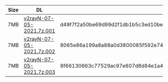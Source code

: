 |    Size   |     DL  | sha512sum |
|  ---  |  ---  |  ---  |
| 7MB | [v2rayN-07-05-2021.7z.001](https://cdn.jsdelivr.net/gh/googleians/v2rayN@main/v2rayN-07-05-2021.7z.001) | d49f7f2a50be69d99d2f1db1b5c3ed10bee82b167dd724c67e7f2dd39c4065c90c192fd83dae4337e0e78cf8e1234b12f2cc93c27a8bbc47fa2f13e8881af80d |
| 7MB | [v2rayN-07-05-2021.7z.002](https://cdn.jsdelivr.net/gh/googleians/v2rayN@main/v2rayN-07-05-2021.7z.002) | 8065e86a199a8a88a0d3800085f592e74c77a9022c138ab006fb32003f9ed95ed5be243c454463841cd82019f4d18b344770cdf3fbf66e8bfbe44dad853fc28b |
| 7MB | [v2rayN-07-05-2021.7z.003](https://cdn.jsdelivr.net/gh/googleians/v2rayN@main/v2rayN-07-05-2021.7z.003) | 8f66130663c77529ac97e607d8d84e1a40ffb924ae372362cbdd8a4271860f3063bc844088cc21957cf951a4305e35cf18395b10f0f95a2f4e1eda563f251e45 |
